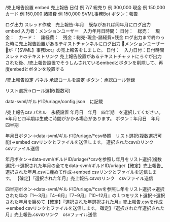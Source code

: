 /売上報告設置
embed
売上報告
日付
例 7/7
総売り
例 300,000
現金
例 150,000
カード
例 150,000
諸経費
例 150,000
SVML事務Bot
ボタン：報告

ログ出力
スレッド作成　売上報告-年月　既存があれば同年月にログ出力
embed
入力者：メンションユーザー　入力年月日時間：
日付：　総売：　現金：　カード：　諸経費：　残金：総売-現金-諸経費=残金
ログ出力まで終わった時に売上報告設置があるテキストチャンネルにログ出力
:white_flower:メンションユーザー:white_flower:が『【SVML】事務bot』の売上報告をしました。
日付：　入力日付：日付時間　スレッドのテキストリンク
売上報告設置があるテキストチャットにろぐが出力された後、/売上報告設置でそうしんされているembedとボタンを削除して、再度embedとボタンを設置する

/売上報告設定
パネル
承認ロールを設定
ボタン：承認ロール登録

リスト選択→ロール選択(複数可)

data-svml/ギルドID/uriage/config.json　に記載

/売上報告csv 
パネル　永続設置
年月日　年月　四半期　を選択してください。
※年月と四半期は生成に時間がかかる場合があります。
ボタン：年月日　年月　四半期

年月日ボタン→data-svml/ギルドID/uriage/*csv参照　リスト選択(複数選択可能)→embed
csvリンクとファイルを送信します。
選択されたcsvのリンク　csvファイル送信

年月ボタン→data-svml/ギルドID/uriage/*csvを参照し年月をリスト選択(複数選択)→選択された年月の全てをdata-svml/ギルドID/uriage/【確定】売上報告_選択された年月.csvに纏めて作成→embed
csvリンクとファイルを送信します。
【確定】『選択された年月』売上報告.csvのリンク　csvファイル送信

四半期ボタン→data-svml/ギルドID/uriage/*csvを参照し年をリスト選択→選択された年の『1～3月』『4~6月』『7~9月』『10~12月』の１つをリスト選択→選択された年月を纏めて【確定】『選択された年選択された月』売上報告.csvを作成→embed
csvリンクとファイルを送信します。
確定】『選択された年選択された月』売上報告.csvのリンク　csvファイル送信